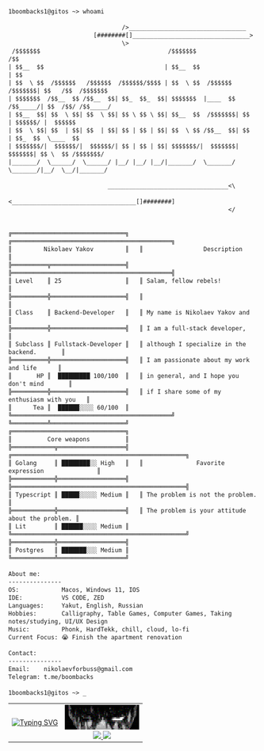 ```
1boombacks1@gitos ~> whoami

                                />_________________________________ 
                        [########[]_________________________________> 
                                \>                                    
 /$$$$$$$                                    /$$$$$$$                      /$$                
| $$__  $$                                  | $$__  $$                    | $$                
| $$  \ $$  /$$$$$$   /$$$$$$  /$$$$$$/$$$$ | $$  \ $$  /$$$$$$   /$$$$$$$| $$   /$$  /$$$$$$$
| $$$$$$$  /$$__  $$ /$$__  $$| $$_  $$_  $$| $$$$$$$  |____  $$ /$$_____/| $$  /$$/ /$$_____/
| $$__  $$| $$  \ $$| $$  \ $$| $$ \ $$ \ $$| $$__  $$  /$$$$$$$| $$      | $$$$$$/ |  $$$$$$ 
| $$  \ $$| $$  | $$| $$  | $$| $$ | $$ | $$| $$  \ $$ /$$__  $$| $$      | $$_  $$  \____  $$
| $$$$$$$/|  $$$$$$/|  $$$$$$/| $$ | $$ | $$| $$$$$$$/|  $$$$$$$|  $$$$$$$| $$ \  $$ /$$$$$$$/
|_______/  \______/  \______/ |__/ |__/ |__/|_______/  \_______/ \_______/|__/  \__/|_______/ 
                            
                            __________________________________<\         
                          <___________________________________[]########] 
                                                              </     


╔════════════════════════════════╗   ╔═════════════════════════════════════════════╗
║         Nikolaev Yakov         ║   ║                 Description                 ║
╠══════════╦═════════════════════╣   ╠═════════════════════════════════════════════╣
║ Level    ║ 25                  ║   ║ Salam, fellow rebels!                       ║
╠══════════╬═════════════════════╣   ║                                             ║
║ Class    ║ Backend-Developer   ║   ║ My name is Nikolaev Yakov and               ║
╠══════════╬═════════════════════╣   ║ I am a full-stack developer,                ║
║ Subclass ║ Fullstack-Developer ║   ║ although I specialize in the backend.       ║
╠══════════╬═════════════════════╣   ║ I am passionate about my work and life      ║
║       HP ║  █████████ 100/100  ║   ║ in general, and I hope you don't mind       ║
╠══════════╬═════════════════════╣   ║ if I share some of my enthusiasm with you   ║
║      Tea ║  ██████░░░░ 60/100  ║   ╚═════════════════════════════════════════════╝
╚══════════╩═════════════════════╝
╔════════════════════════════════╗
║          Core weapons          ║
╠════════════╦═══════════════════╣   ╔═════════════════════════════════════════════════╗
║ Golang     ║ ████████░░ High   ║   ║               Favorite expression               ║
╠════════════╬═══════════════════╣   ╠═════════════════════════════════════════════════╣
║ Typescript ║ █████░░░░░ Medium ║   ║ The problem is not the problem.                 ║
╠════════════╬═══════════════════╣   ║ The problem is your attitude about the problem. ║
║ Lit        ║ ██████░░░░ Medium ║   ╚═════════════════════════════════════════════════╝
╠════════════╬═══════════════════╣
║ Postgres   ║ ███████░░░ Medium ║
╚════════════╩═══════════════════╝

About me:
---------------
OS:            Macos, Windows 11, IOS
IDE:           VS CODE, ZED
Languages:     Yakut, English, Russian
Hobbies:       Calligraphy, Table Games, Computer Games, Taking notes/studying, UI/UX Design
Music:         Phonk, HardTekk, chill, cloud, lo-fi
Current Focus: 😭 Finish the apartment renovation 

Contact:
---------------
Email:    nikolaevforbuss@gmail.com
Telegram: t.me/boombacks

1boombacks1@gitos ~> _
```

<table align="center">
<td>
<a href="https://git.io/typing-svg"><img src="https://readme-typing-svg.demolab.com?font=Handjet&size=22&duration=3000&pause=300&color=42EEF7&center=true&vCenter=true&width=435&lines=%D0%91%D1%83!+%D0%98%D1%81%D0%BF%D1%83%D0%B3%D0%B0%D0%BB%D1%81%D1%8F%3F;%D0%9D%D0%B5+%D0%B1%D0%BE%D0%B9%D1%81%D1%8F!+%D0%AF+%D0%B4%D0%BE%D0%BB%D0%B1%D0%B0...;Fullstack-%D1%80%D0%B0%D0%B7%D1%80%D0%B0%D0%B1%D0%BE%D1%82%D1%87%D0%B8%D0%BA+%E2%80%94+%D0%AF%D0%BA%D0%BE%D0%B2!;%D0%9A+%D0%B2%D0%B0%D1%88%D0%B8%D0%BC+%D1%83%D1%81%D0%BB%D1%83%D0%B3%D0%B0%D0%BC+%F0%9F%98%89" alt="Typing SVG" /></a>
</td>
<td>
<div align="center" id="badges">
  <img src="./berserk-eyes.svg" alt="eyes" width="150" />
  <div>
  <a href="https://t.me/boombacks">
    <img src="https://img.shields.io/badge/Telegram-blue?logo=telegram&logoColor=white&style=for-the-badge">
   </a>
   <a href="mailto:nikolaevforbuss@gmail.com">
    <img src="https://img.shields.io/badge/Gmail-red?logo=gmail&logoColor=white&style=for-the-badge">
    </a>
  </div>
</div>
</td>
</table>
